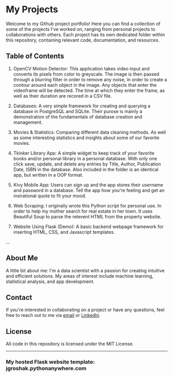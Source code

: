 # My Projects
Welcome to my Github project portfolio! Here you can find a collection of some of the projects I've worked on, ranging from personal projects to collaborations with others. Each project has its own dedicated folder within this repository, containing relevant code, documentation, and resources.

## Table of Contents
1. OpenCV Motion Detector: This application takes video input and converts its pixels from color to greyscale. The image is then passed through a blurring filter in order to remove any noise, in order to create a contour around each object in the image. Any objects that enter the videoframe will be detected. The time at which they enter the frame, as well as their duration are recored in a CSV file.

2. Databases: A very simple framework for creating and querying a database in PostgreSQL and SQLite. Their purose is mainly a demonstration of the fundamentals of database creation and management.

3. Movies & Statistics: Comparing different data cleaning methods. As well as some interesting statistics and insights about some of our favorite movies.

4. Tkinker Library App: A simple widget to keep track of your favorite books and/or personal library in a personal database. With only one click save, update, and delete any entries by Title, Author, Publication Date, ISBN in the database. Also included in the folder is an identical app, but written in a OOP format.

5. Kivy Mobile App: Users can sign up and the app stores their username and password in a database. Tell the app how you're feeling and get an insirational quote to fit your mood.

6. Web Scraping: I originally wrote this Python script for personal use. In order to help my mother search for real estate in her town. It uses Beautiful Soup to parse the relevent HTML from the property website.

7. Website Using Flask (Demo): A basic backend webpage framework for inserting HTML, CSS, and Javascript templates.

...
## About Me
A little bit about me: I'm a data scientist with a passion for creating intuitive and efficient solutions. My areas of interest include machine learning, statistical analysis, and app development.

## Contact
If you're interested in collaborating on a project or have any questions, feel free to reach out to me via [email](**joshgroshak@gmail.com**) or [LinkedIn](https://www.linkedin.com/in/josh-groshak-ba786713a/).

## License
All code in this repository is licensed under the MIT License.

---------------------------------------------------------------------
### My hosted Flask website template: jgroshak.pythonanywhere.com

